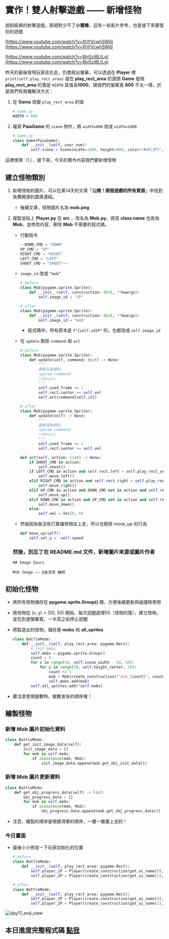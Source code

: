 # 實作！雙人射擊遊戲 —— 新增怪物

說到經典的射擊遊戲，那絕對少不了**小蜜蜂**，這有一些影片參考，也是接下來要復刻的遊戲

[https://www.youtube.com/watch?v=XhYVcwhSWjI](https://www.youtube.com/watch?v=XhYVcwhSWjI)

[https://www.youtube.com/watch?v=8bj5zjBLtLg](https://www.youtube.com/watch?v=8bj5zjBLtLg)

昨天的最後發現玩家往右走，仍會超出螢幕，可以透過在 **Player** 裡 `print(self.play_rect_area)` 或在 **play_rect_area** 的源頭 **Game** 發現 **play_rect_area** 的寬是 `WIDTH` 其值為**1000**，跟我們的螢幕寬 **800** 不太一樣，於是我們有兩種解決方式：

1. 在 **Game** 改變 `play_rect_area` 的值
    
    ```python
    # Game.py
    WIDTH = 800
    ```
    
2. 複寫 **PaiaGame** 的 `scene` 物件，將 `width=800` 改成 `width=1000`
    
    ```python
    # Game.py
    class Game(PaiaGame):
        def __init__(self, user_num):
            self.scene = Scene(width=1000, height=600, color="#4FC3F7", bias_x=0, bias_y=0)
    ```
    

這裡使用（1.），接下來，今天的實作內容我們要新增怪物

## 建立怪物類別

1. 新增怪物的圖片，可以在第14天的文章「**公開！開發遊戲的所有資源**」中找到免費開源的圖庫連結。
    - 後續文章，怪物圖片名為 **mob.png**
2. 複製並貼上 **Player.py** 在 **src** ，改名為 **Mob.py**，將其 **class name** 也改為 **Mob**，並修改內容，刪除 **Mob** 不需要的程式碼。
    - 行動指令
        
        ```python
        ~~DOWN_CMD = "DOWN"
        UP_CMD = "UP"
        RIGHT_CMD = "RIGHT"
        LEFT_CMD = "LEFT"
        SHOOT_CMD = "SHOOT"~~
        ```
        
    - `image_id` 改成 `“mob”`
        
        ```python
        # before
        class Mob(pygame.sprite.Sprite):
            def __init__(self, construction: dict, **kwargs):
        		self.image_id = "1P"
        ```
        
        ```python
        # after
        class Mob(pygame.sprite.Sprite):
            def __init__(self, construction: dict, **kwargs):
                self.image_id = "mob"
        ```
        
        - 程式碼中，所有原本是 `f"{self.id}P"` 的，也都改成  `self.image_id`
    - 在 `update` 刪除 `command` 和 `act`
        
        ```python
        # before
        class Mob(pygame.sprite.Sprite):
            def update(self, command: dict) -> None:
                """
                更新玩家資料
                :param command:
                :return:
                """
                self.used_frame += 1
                self.rect.center += self.vel
                self.act(command[self.id])
        ```
        
        ```python
        # after
        class Mob(pygame.sprite.Sprite):
            def update(self) -> None:
                """
                更新怪物資料
                :param command:
                :return:
                """
                self.used_frame += 1
                self.rect.center += self.vel
        ```
        
        ```python
        def act(self, action: list) -> None:
            if SHOOT_CMD in action:
                self.shoot()
            if LEFT_CMD in action and self.rect.left > self.play_rect_area.left:
                self.move_left()
            elif RIGHT_CMD in action and self.rect.right < self.play_rect_area.right:
                self.move_right()
            elif UP_CMD in action and DOWN_CMD not in action and self.rect.top > self.play_rect_area.top:
                self.move_up()
            elif DOWN_CMD in action and UP_CMD not in action and self.rect.bottom < self.play_rect_area.bottom:
                self.move_down()
            else:
                self.vel = Vec(0, 0)
        ```
        
    - 然後因為我沒有打算讓怪物往上走，所以也刪除 move_up 的行為
        
        ```python
        def move_up(self):
            self.vel.y = -self.speed
        ```
        
    
    ### 然後，別忘了在 README.md 文件，新增圖片來源或圖片作者
    
    ```
    ## Image Sours
    
    Mob Image —— @金吉局 繪師
    ```
    

## 初始化怪物

- 將所有怪物儲存在 **pygame.sprite.Group()** 類，方便後續更新與碰撞時使用
- 將怪物從 (x, y) = (50, 50) 開始，每次迴圈遞增50（怪物的寬），建立怪物，並在到達螢幕寬、一半高之前停止迴圈
- 將製造出的怪物，儲存進 **mobs** 和 **all_sprites**
    
    ```python
    class BattleMode:
        def __init__(self, play_rect_area: pygame.Rect):
            # init mobs
            self.mobs = pygame.sprite.Group()
            count = 0
            for x in range(50, self.scene_width - 50, 50):
                for y in range(50, self.height_center, 50):
                    count += 1
                    mob = Mob(create_construction(f"mob_{count}", count, (x, y), (50, 50)), play_rect_area=play_rect_area)
                    self.mobs.add(mob)
            self.all_sprites.add(*self.mobs)
    ```
    
- 要注意使用變數時，變數宣告的順序喔！

## 繪製怪物

### 新增 Mob 圖片初始化資料

```python
class BattleMode:
    def get_init_image_data(self):
        init_image_data = []
        for mob in self.mobs:
            if isinstance(mob, Mob):
                init_image_data.append(mob.get_obj_init_data())
```

### 新增 Mob 圖片更新資料

```python
class BattleMode:
    def get_obj_progress_data(self) -> list:
        obj_progress_data = []
        for mob in self.mobs:
            if isinstance(mob, Mob):
                obj_progress_data.append(mob.get_obj_progress_data())
```

- 注意，繪製的順序是根據清單的順序，一層一層畫上去的！

### 今日畫面

- 最後小小修改一下玩家初始化的位置
    
    ```python
    # before
    class BattleMode:
        def __init__(self, play_rect_area: pygame.Rect):
            self.player_1P = Player(create_construction(get_ai_name(0), 0, (0, 0), (50, 50)), play_rect_area=play_rect_area)
            self.player_2P = Player(create_construction(get_ai_name(1), 1, (SCENE_WIDTH-50, SCENE_HEIGHT-50), (50, 50)), play_rect_area=play_rect_area)
    ```
    
    ```python
    # after
    class BattleMode:
        def __init__(self, play_rect_area: pygame.Rect):
            self.player_1P = Player(create_construction(get_ai_name(0), 0, (self.width_center//2-50, self.scene_height-50), (50, 50)), play_rect_area=play_rect_area)
            self.player_2P = Player(create_construction(get_ai_name(1), 1, (self.width_center+self.width_center//2, SCENE_HEIGHT-50), (50, 50)), play_rect_area=play_rect_area)
    ```

    
![day17_end_view](https://raw.githubusercontent.com/Jesse-Jumbo/MLGameTemplate/main/Iron_article_2022/image/day17_end_view.png)

## 本日進度完整程式碼 [點我](https://github.com/Jesse-Jumbo/TankMan/tree/day_3)